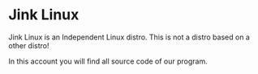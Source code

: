 # Jink Linux

Jink Linux is an Independent Linux distro.
This is not a distro based on a other distro!

In this account you will find all source code of our program.
